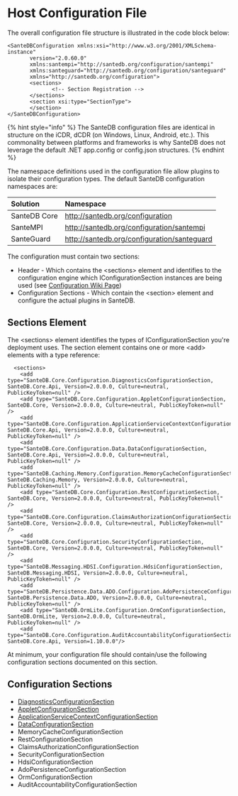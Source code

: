 # Host Configuration File

The overall configuration file structure is illustrated in the code block below:

```markup
<SanteDBConfiguration xmlns:xsi="http://www.w3.org/2001/XMLSchema-instance" 
       version="2.0.60.0" 
       xmlns:santempi="http://santedb.org/configuration/santempi" 
       xmlns:santeguard="http://santedb.org/configuration/santeguard" 
       xmlns="http://santedb.org/configuration">
       <sections>
              <!-- Section Registration -->
       </sections>
       <section xsi:type="SectionType">
       </section>
</SanteDBConfiguration>
```

{% hint style="info" %}
The SanteDB configuration files are identical in structure on the iCDR, dCDR \(on Windows, Linux, Android, etc.\). This commonality between platforms and frameworks is why SanteDB does not leverage the default .NET app.config or config.json structures.
{% endhint %}

The namespace definitions used in the configuration file allow plugins to isolate their configuration types. The default SanteDB configuration namespaces are:

| Solution | Namespace |
| :--- | :--- |
| SanteDB Core | http://santedb.org/configuration |
| SanteMPI | http://santedb.org/configuration/santempi |
| SanteGuard | http://santedb.org/configuration/santeguard |

The configuration must contain two sections:

* Header - Which contains the &lt;sections&gt; element and identifies to the configuration engine which IConfigurationSection instances are being used \(see [Configuration Wiki Page](../../../extending-santedb/server-plugins/implementing-.net-features/configuration.md)\)
* Configuration Sections - Which contain the &lt;section&gt; element and configure the actual plugins in SanteDB.

## Sections Element

The &lt;sections&gt; element identifies the types of IConfigurationSection you're deployment uses. The section element contains one or more &lt;add&gt; elements with a type reference:

```markup
  <sections>
    <add type="SanteDB.Core.Configuration.DiagnosticsConfigurationSection, SanteDB.Core.Api, Version=2.0.0.0, Culture=neutral, PublicKeyToken=null" />
    <add type="SanteDB.Core.Configuration.AppletConfigurationSection, SanteDB.Core, Version=2.0.0.0, Culture=neutral, PublicKeyToken=null" />
    <add type="SanteDB.Core.Configuration.ApplicationServiceContextConfigurationSection, SanteDB.Core.Api, Version=2.0.0.0, Culture=neutral, PublicKeyToken=null" />
    <add type="SanteDB.Core.Configuration.Data.DataConfigurationSection, SanteDB.Core.Api, Version=2.0.0.0, Culture=neutral, PublicKeyToken=null" />
    <add type="SanteDB.Caching.Memory.Configuration.MemoryCacheConfigurationSection, SanteDB.Caching.Memory, Version=2.0.0.0, Culture=neutral, PublicKeyToken=null" />
    <add type="SanteDB.Core.Configuration.RestConfigurationSection, SanteDB.Core, Version=2.0.0.0, Culture=neutral, PublicKeyToken=null" />
    <add type="SanteDB.Core.Configuration.ClaimsAuthorizationConfigurationSection, SanteDB.Core, Version=2.0.0.0, Culture=neutral, PublicKeyToken=null" />
    <add type="SanteDB.Core.Configuration.SecurityConfigurationSection, SanteDB.Core, Version=2.0.0.0, Culture=neutral, PublicKeyToken=null" />
    <add type="SanteDB.Messaging.HDSI.Configuration.HdsiConfigurationSection, SanteDB.Messaging.HDSI, Version=2.0.0.0, Culture=neutral, PublicKeyToken=null" />
    <add type="SanteDB.Persistence.Data.ADO.Configuration.AdoPersistenceConfigurationSection, SanteDB.Persistence.Data.ADO, Version=2.0.0.0, Culture=neutral, PublicKeyToken=null" />
    <add type="SanteDB.OrmLite.Configuration.OrmConfigurationSection, SanteDB.OrmLite, Version=2.0.0.0, Culture=neutral, PublicKeyToken=null" />
    <add type="SanteDB.Core.Configuration.AuditAccountabilityConfigurationSection, SanteDB.Core.Api, Version=1.10.0.0"/>
```

At minimum, your configuration file should contain/use the following configuration sections documented on this section.

## Configuration Sections

* [DiagnosticsConfigurationSection](diagnostics-configuration.md)
* [AppletConfigurationSection](applet-configuration.md)
* [ApplicationServiceContextConfigurationSection](application-service-context-configuration.md)
* [DataConfigurationSection](data-configuration.md)
* MemoryCacheConfigurationSection
* RestConfigurationSection
* ClaimsAuthorizationConfigurationSection
* SecurityConfigurationSection
* HdsiConfigurationSection
* AdoPersistenceConfigurationSection
* OrmConfigurationSection
* AuditAccountabilityConfigurationSection


